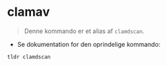 # clamav

> Denne kommando er et alias af `clamdscan`.

- Se dokumentation for den oprindelige kommando:

`tldr clamdscan`
